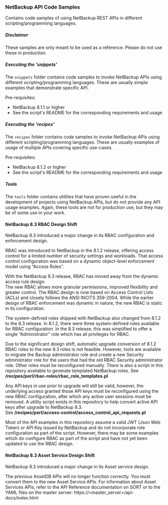 ### NetBackup API Code Samples

Contains code samples of using NetBackup REST APIs in different scripting/programming languages.

##### Disclaimer
These samples are only meant to be used as a reference. Please do not use these in production.

##### Executing the 'snippets'

The `snippets` folder contains code samples to invoke NetBackup APIs using different scripting/programming languages. 
These are usually simple examples that demonstrate specific API. 

Pre-requisites:

- NetBackup 8.1.1 or higher
- See the script's README for the corresponding requirements and usage


##### Executing the 'recipes'

The `recipes` folder contains code samples to invoke NetBackup APIs using different scripting/programming languages. 
These are usually examples of usage of multiple APIs covering specific use-cases.

Pre-requisites:

- NetBackup 8.1.2 or higher
- See the script's README for the corresponding requirements and usage



##### Tools
The `tools` folder contains utilities that have proven useful in the development of projects using NetBackup APIs, but do not provide any API usage examples.  Again, these tools are not for production use, but they may be of some use in your work.

#### NetBackup 8.3 RBAC Design Shift
NetBackup 8.3 introduced a major change in its RBAC configuration and enforcement design.  

RBAC was introduced to NetBackup in the 8.1.2 release, offering access control for a limited number of security settings and workloads.  That access control configuration was based on a dynamic object-level enforcement model using “Access Rules”.

With the NetBackup 8.3 release, RBAC has moved away from the dynamic access rule design.  
The new RBAC allows more granular permissions, improved flexibility and greater control. The RBAC design is now based on Access Control Lists (ACLs) and closely follows the ANSI INCITS 359-2004.  While the earlier design of RBAC enforcement was dynamic in nature, the new RBAC is static in its configuration.

The system-defined roles shipped with NetBackup also changed from 8.1.2 to the 8.3 release.  In 8.1.2, there were three system-defined roles available for RBAC configuration.  In the 8.3 release, this was simplified to offer a single “Administrator” role which has all privileges for RBAC.

Due to the significant design shift, automatic upgrade conversion of 8.1.2 RBAC roles to the new 8.3 roles is not feasible.  However, tools are available to migrate the Backup administrator role and create a new Security administrator role for the users that had the old RBAC Security administrator role. Other roles must be reconfigured manually. 
There is also a script in this repository available to generate templated NetBackup roles.
See **/recipes/perl/rbac-roles/rbac_role_templates.pl**


Any API keys in use prior to upgrade will still be valid, however, the underlying access granted those API keys must
 be reconfigured using the new RBAC configuration, after which any active user sessions must be removed.
A utility script exists in this repository to help convert active API keys after upgrade to NetBackup 8.3.  
See **/recipes/perl/access-control/access_control_api_requests.pl**

Most of the API examples in this repository assume a valid JWT (Json Web Token) or API Key issued by NetBackup and do not incorporate role configuration as part of the script. 
However, there may be some examples which do configure RBAC as part of the script and have not yet been updated to use the RBAC design.

#### NetBackup 8.3 Asset Service Design Shift
NetBackup 8.3 introduced a major change in its Asset service design.

The previous AssetDB APIs will no longer function correctly. You must convert them to the new Asset Service APIs.
For information about Asset Services APIs, refer to the API Reference documentation on SORT or to the YAML files on the master server:
https://<master_server>/api-docs/index.html
